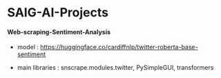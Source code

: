 # SAIG-AI-Projects

#### Web-scraping-Sentiment-Analysis
* model : https://huggingface.co/cardiffnlp/twitter-roberta-base-sentiment
  
* main libraries : snscrape.modules.twitter, PySimpleGUI, transformers
